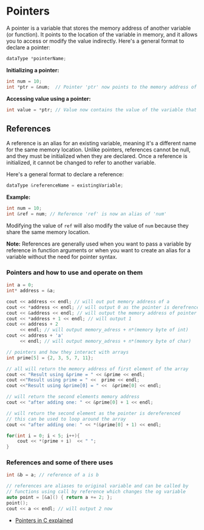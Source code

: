 # Pointers

A pointer is a variable that stores the memory address of another variable (or function). It points to the location of the variable in memory, and it allows you to access or modify the value indirectly. Here's a general format to declare a pointer:

```cpp
dataType *pointerName;
```

**Initializing a pointer:**

```cpp
int num = 10;
int *ptr = &num;  // Pointer 'ptr' now points to the memory address of 'num'
```

**Accessing value using a pointer:**

```cpp
int value = *ptr; // Value now contains the value of the variable that 'ptr' points to (i.e., 10)
```

## References

A reference is an alias for an existing variable, meaning it's a different name for the same memory location. Unlike pointers, references cannot be null, and they must be initialized when they are declared. Once a reference is initialized, it cannot be changed to refer to another variable.

Here's a general format to declare a reference:

```cpp
dataType &referenceName = existingVariable;
```

**Example:**

```cpp
int num = 10;
int &ref = num; // Reference 'ref' is now an alias of 'num'
```

Modifying the value of `ref` will also modify the value of `num` because they share the same memory location.

**Note:** References are generally used when you want to pass a variable by reference in function arguments or when you want to create an alias for a variable without the need for pointer syntax.

### Pointers and how to use and operate on them

```cpp
int a = 0;
int* address = &a;

cout << address << endl; // will out put memory address of a
cout << *address << endl; // will output 0 as the pointer is derefrenced
cout << &address << endl; // will output the memory address of pointer
cout << *address + 1 << endl; // will output 1
cout << address + 2
     << endl; // will output memory_adress + n*(memory byte of int)
cout << address + 'a'
     << endl; // will output memory_adress + n*(memory byte of char)

// pointers and how they interact with arrays
int prime[5] = {2, 3, 5, 7, 11};

// all will return the memory address of first element of the array
cout << "Result using &prime = " << &prime << endl;
cout <<"Result using prime = " <<  prime << endl;
cout <<"Result using &prime[0] = " <<  &prime[0] << endl;

// will return the second elements memory address
cout << "after adding one: " << &prime[0] + 1 << endl;

// will return the second element as the pointer is dereferenced
// this can be used to loop around the array
cout << "after adding one: " << *(&prime[0] + 1) << endl;

for(int i = 0; i < 5; i++){
    cout << *(prime + i)  << " ";
}
```

### References and some of there uses

```cpp
int &b = a; // reference of a is b

// references are aliases to original variable and can be called by
// functions using call by reference which changes the og variable
auto point = [&a]() { return a += 2; };
point();
cout << a << endl; // will output 2 now
```

- [Pointers in C explained](https://www.freecodecamp.org/news/pointers-in-c-are-not-as-difficult-as-you-think/)
